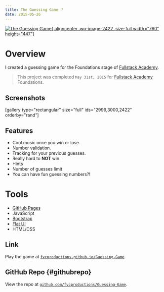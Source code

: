 ```yaml
--- 
title: The Guessing Game ⁉️
date: 2015-05-26
---
```


[![The Guessing
Game](https://fvcproductions.files.wordpress.com/2015/06/unknown.png){.aligncenter
.wp-image-2422 .size-full width="760"
height="447"}](http://fvcproductions.github.io/Guessing-Game/)

Overview
========

I created a guessing game for the Foundations stage of [Fullstack
Academy](http://fullstackacademy.com "Fullstack Academy").

> This project was completed `May 31st, 2015` for [Fullstack
> Academy](http://fullstackacademy.com "Fullstack Academy") Foundations.

Screenshots
-----------

\[gallery type="rectangular" size="full" ids="2999,3000,2422"
orderby="rand"\]

Features
--------

-   Cool music once you win or lose.
-   Number validation.
-   Tracking for your previous guesses.
-   Really hard to **NOT** win.
-   Hints
-   Number of guesses limit
-   You can have fun guessing numbers?!

Tools
=====

-   [GitHub Pages](https://pages.github.com/ "GitHub Pages")
-   JavaScript
-   [Bootstrap](http://getbootstrap.com/)
-   [Flat UI](http://designmodo.github.io/Flat-UI/)
-   HTML/CSS

Link
----

Play the game at
[`fvcproductions.github.io/Guessing-Game`](http://fvcproductions.github.io/Guessing-Game/ "Guessing Game").

GitHub Repo {#githubrepo}
-----------

View the repo at
[`github.com/fvcproductions/Guessing-Game`](http://github.com/fvcproductions/Guessing-Game).
